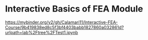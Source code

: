 # Interactive Basics of FEA Module

https://mybinder.org/v2/gh/Calamari11/Interactive-FEA-Course/9b419838ed8c5f3bf4403babb1827860a032861d?urlpath=lab%2Ftree%2FTest1.ipynb
